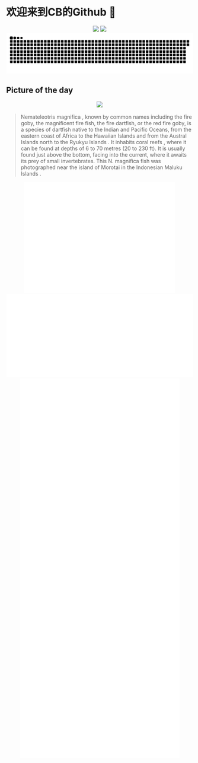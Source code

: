 
# 欢迎来到CB的Github 👋

<div align="center">
  <img height="137px" src="https://github-readme-stats.vercel.app/api?username=SuperCB&show_icons=true&theme=radical" />
  <img height="137px" src="https://github-readme-stats.vercel.app/api/top-langs/?username=SuperCB&hide_title=true&hide_border=true&layout=compact&langs_count=6&text_color=000&icon_color=fff" />
</div>


<div align="center">
    <img src="./contribution-snake/github-contribution-grid-snake.svg" />
</div>



## Picture of the day
<div align="center">
  <img width=400px src="https://upload.wikimedia.org/wikipedia/commons/thumb/e/e1/Fire_dartfish_%28Nemateleotris_magnifica%29_%2843372442502%29.jpg/600px-Fire_dartfish_%28Nemateleotris_magnifica%29_%2843372442502%29.jpg" />
</div>

>Nemateleotris magnifica , known by common names including the fire goby, the magnificent fire fish, the fire dartfish, or the red fire goby, is a  species  of  dartfish  native to the Indian and Pacific Oceans, from the eastern coast of Africa to the  Hawaiian Islands  and from the  Austral Islands  north to the  Ryukyu Islands . It inhabits  coral reefs , where it can be found at depths of 6 to 70 metres (20 to 230 ft). It is usually found just above the bottom, facing into the current, where it awaits its prey of small invertebrates. This  N. magnifica  fish was photographed near the island of  Morotai  in the Indonesian  Maluku Islands .



<div align="center">
  <img height="300px" src="base_metrics.svg" />
  <img  src="metrics.plugin.calendar.full.svg" />
</div>


<div align="center">
  <img  src="plugin_metrics.svg" /> 
</div>
